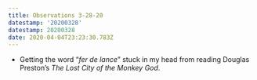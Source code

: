 ```yaml
---
title: Observations 3-28-20
datestamp: '20200328'
datestamp: 20200328
date: 2020-04-04T23:23:30.783Z
---
```

- Getting the word “*fer de lance*” stuck in my head from reading Douglas Preston’s *The Lost City of the Monkey God*.
